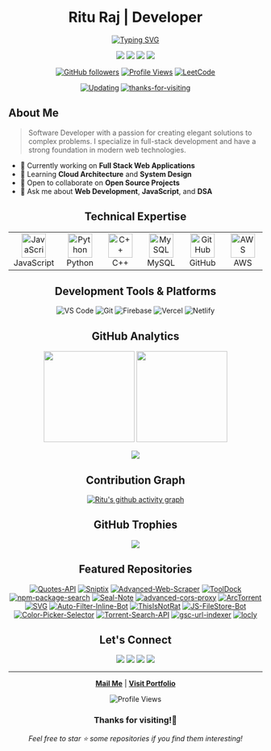 <div align="center">
  
# Ritu Raj | Developer

[![Typing SVG](https://readme-typing-svg.herokuapp.com?font=Fira+Code&weight=500&size=28&pause=1000&color=3178C6&center=true&vCenter=true&random=false&width=600&lines=Full+Stack+Developer;Tech+Enthusiast;Open+Source+Contributor)](https://github.com/theriturajps)

[<img src="https://img.shields.io/badge/-Portfolio-3178C6?style=for-the-badge&logo=web&logoColor=white" />](https://go.exonoob.in/profile)
[<img src="https://img.shields.io/badge/Twitter-1DA1F2?style=for-the-badge&logo=x&logoColor=white" />](https://twitter.com/riturajps)
[<img src="https://img.shields.io/badge/Telegram-0077B5?style=for-the-badge&logo=telegram&logoColor=white" />](https://telegram.me/riturajps)
[<img src="https://img.shields.io/badge/Instagram-E4405F?style=for-the-badge&logo=instagram&logoColor=white" />](https://instagram.com/riturajps)

</div>

<div align="center">
  
[![GitHub followers](https://img.shields.io/github/followers/theriturajps?label=Follow&style=social)](https://github.com/theriturajps)
[![Profile Views](https://komarev.com/ghpvc/?username=theriturajps&label=Profile%20views&color=0e75b6&style=flat)](https://github.com/theriturajps)
[![LeetCode](https://img.shields.io/badge/dynamic/json?style=flat&labelColor=black&color=%23ffa116&label=Solved&query=solvedOverTotal&url=https%3A%2F%2Fleetcode-badge.vercel.app%2Fapi%2Fusers%2Ftheriturajps&logo=leetcode&logoColor=yellow)](https://leetcode.com/theriturajps/)

[![Updating](https://img.shields.io/badge/status-updating-brightgreen.svg)](https://github.com/theriturajps)
[![thanks-for-visiting](https://visitor-badge.laobi.icu/badge?page_id=theriturajps.theriturajps)](#thanks-for-visiting)



</div>

## About Me

> Software Developer with a passion for creating elegant solutions to complex problems. I specialize in full-stack development and have a strong foundation in modern web technologies.

- 🔭 Currently working on **Full Stack Web Applications**
- 🌱 Learning **Cloud Architecture** and **System Design**
- 👯 Open to collaborate on **Open Source Projects**
- 💬 Ask me about **Web Development**, **JavaScript**, and **DSA**

<div align="center">
  
## Technical Expertise

</div>

<table align="center">
  <tr>
    <td align="center" width="96">
      <img src="https://techstack-generator.vercel.app/js-icon.svg" alt="JavaScript" width="48" height="48" />
      <br>JavaScript
    </td>
    <td align="center" width="96">
      <img src="https://techstack-generator.vercel.app/python-icon.svg" alt="Python" width="48" height="48" />
      <br>Python
    </td>
    <td align="center" width="96">
      <img src="https://techstack-generator.vercel.app/cpp-icon.svg" alt="C++" width="48" height="48" />
      <br>C++
    </td>
    <td align="center" width="96">
      <img src="https://techstack-generator.vercel.app/mysql-icon.svg" alt="MySQL" width="48" height="48" />
      <br>MySQL
    </td>
    <td align="center" width="96">
      <img src="https://techstack-generator.vercel.app/github-icon.svg" alt="GitHub" width="48" height="48" />
      <br>GitHub
    </td>
    <td align="center" width="96">
      <img src="https://techstack-generator.vercel.app/aws-icon.svg" alt="AWS" width="48" height="48" />
      <br>AWS
    </td>
  </tr>
</table>

<div align="center">
  
## Development Tools & Platforms

![VS Code](https://img.shields.io/badge/VS_Code-007ACC?style=for-the-badge&logo=visual-studio-code&logoColor=white)
![Git](https://img.shields.io/badge/Git-F05032?style=for-the-badge&logo=git&logoColor=white)
![Firebase](https://img.shields.io/badge/Firebase-FFCA28?style=for-the-badge&logo=firebase&logoColor=black)
![Vercel](https://img.shields.io/badge/Vercel-000000?style=for-the-badge&logo=vercel&logoColor=white)
![Netlify](https://img.shields.io/badge/Netlify-00C7B7?style=for-the-badge&logo=netlify&logoColor=white)

## GitHub Analytics

<p align="center">
  <img height="180em" src="https://github-readme-stats.vercel.app/api?username=theriturajps&show_icons=true&theme=transparent&hide_border=true"/>
  <img height="180em" src="https://github-readme-stats.vercel.app/api/top-langs/?username=theriturajps&layout=compact&langs_count=8&theme=transparent&hide_border=true"/>
</p>

<p align="center">
  <img src="https://nirzak-streak-stats.vercel.app?user=theriturajps&theme=transparent&hide_border=true" />
</p>

## Contribution Graph

[![Ritu's github activity graph](https://github-readme-activity-graph.vercel.app/graph?username=theriturajps&theme=tokyo-night&hide_border=true&bg_color=transparent)](https://github.com/theriturajps)


## GitHub Trophies

<div align="center">
  <img src="https://github-profile-trophy.vercel.app/?username=theriturajps&theme=darkhub&row=1&column=8" />
</div>

## Featured Repositories

[![Quotes-API](https://github-readme-stats.vercel.app/api/pin/?username=theriturajps&repo=Quotes-API&show_icons=true&theme=transparent)](https://github.com/theriturajps/Quotes-API)
[![Sniptix](https://github-readme-stats.vercel.app/api/pin/?username=theriturajps&repo=Sniptix&show_icons=true&theme=transparent)](https://github.com/theriturajps/Sniptix)
[![Advanced-Web-Scraper](https://github-readme-stats.vercel.app/api/pin/?username=theriturajps&repo=Advanced-Web-Scraper&show_icons=true&theme=transparent)](https://github.com/theriturajps/Advanced-Web-Scraper)
[![ToolDock](https://github-readme-stats.vercel.app/api/pin/?username=theriturajps&repo=ToolDock&show_icons=true&theme=transparent)](https://github.com/theriturajps/ToolDock)
[![npm-package-search](https://github-readme-stats.vercel.app/api/pin/?username=theriturajps&repo=npm-package-search&show_icons=true&theme=transparent)](https://github.com/theriturajps/npm-package-search)
[![Seal-Note](https://github-readme-stats.vercel.app/api/pin/?username=theriturajps&repo=Seal-Note&show_icons=true&theme=transparent)](https://github.com/theriturajps/Seal-Note)
[![advanced-cors-proxy](https://github-readme-stats.vercel.app/api/pin/?username=theriturajps&repo=advanced-cors-proxy&show_icons=true&theme=transparent)](https://github.com/theriturajps/advanced-cors-proxy)
[![ArcTorrent](https://github-readme-stats.vercel.app/api/pin/?username=theriturajps&repo=ArcTorrent&show_icons=true&theme=transparent)](https://github.com/theriturajps/ArcTorrent)
[![SVG](https://github-readme-stats.vercel.app/api/pin/?username=theriturajps&repo=SVG&show_icons=true&theme=transparent)](https://github.com/theriturajps/SVG)
[![Auto-Filter-Inline-Bot](https://github-readme-stats.vercel.app/api/pin/?username=theriturajps&repo=Auto-Filter-Inline-Bot&show_icons=true&theme=transparent)](https://github.com/theriturajps/Auto-Filter-Inline-Bot)
[![ThisIsNotRat](https://github-readme-stats.vercel.app/api/pin/?username=theriturajps&repo=ThisIsNotRat&show_icons=true&theme=transparent)](https://github.com/theriturajps/ThisIsNotRat)
[![JS-FileStore-Bot](https://github-readme-stats.vercel.app/api/pin/?username=theriturajps&repo=JS-FileStore-Bot&show_icons=true&theme=transparent)](https://github.com/theriturajps/JS-FileStore-Bot)
[![Color-Picker-Selector](https://github-readme-stats.vercel.app/api/pin/?username=theriturajps&repo=Color-Picker-Selector&show_icons=true&theme=transparent)](https://github.com/theriturajps/Color-Picker-Selector)
[![Torrent-Search-API](https://github-readme-stats.vercel.app/api/pin/?username=theriturajps&repo=Torrent-Search-API&show_icons=true&theme=transparent)](https://github.com/theriturajps/Torrent-Search-API)
[![gsc-url-indexer](https://github-readme-stats.vercel.app/api/pin/?username=theriturajps&repo=gsc-url-indexer&show_icons=true&theme=transparent)](https://github.com/theriturajps/gsc-url-indexer)
[![locly](https://github-readme-stats.vercel.app/api/pin/?username=theriturajps&repo=locly&show_icons=true&theme=transparent)](https://github.com/theriturajps/locly)

</div>

<div align="center">

## Let's Connect

[<img src="https://img.shields.io/badge/LinkedIn-0077B5?style=for-the-badge&logo=linkedin&logoColor=white" />](https://linkedin.com/in/riturajps)
[<img src="https://img.shields.io/badge/Twitter-1DA1F2?style=for-the-badge&logo=x&logoColor=white" />](https://twitter.com/riturajps)
[<img src="https://img.shields.io/badge/Telegram-0077B5?style=for-the-badge&logo=telegram&logoColor=white" />](https://telegram.me/riturajps)
[<img src="https://img.shields.io/badge/Instagram-E4405F?style=for-the-badge&logo=instagram&logoColor=white" />](https://instagram.com/riturajps)

---

[**Mail Me**](mailto:iamriturajps@gmail.com) | [**Visit Portfolio**](https://go.exonoob.in/profile)

![Profile Views](https://komarev.com/ghpvc/?username=theriturajps&color=brightgreen)

</div>

<div align="center">
  
### Thanks for visiting!👋

_Feel free to star ⭐ some repositories if you find them interesting!_

</div>
